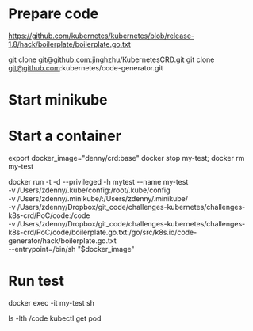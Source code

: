 # Prepare code
https://github.com/kubernetes/kubernetes/blob/release-1.8/hack/boilerplate/boilerplate.go.txt

git clone git@github.com:jinghzhu/KubernetesCRD.git
git clone git@github.com:kubernetes/code-generator.git

# Start minikube

# Start a container
export docker_image="denny/crd:base"
docker stop my-test; docker rm my-test

docker run -t -d --privileged -h mytest --name my-test \
       -v /Users/zdenny/.kube/config:/root/.kube/config \
       -v /Users/zdenny/.minikube/:/Users/zdenny/.minikube/ \
       -v /Users/zdenny/Dropbox/git_code/challenges-kubernetes/challenges-k8s-crd/PoC/code:/code \
       -v /Users/zdenny/Dropbox/git_code/challenges-kubernetes/challenges-k8s-crd/PoC/code/boilerplate.go.txt:/go/src/k8s.io/code-generator/hack/boilerplate.go.txt \
       --entrypoint=/bin/sh "$docker_image"

# Run test
docker exec -it my-test sh

ls -lth /code
kubectl get pod
